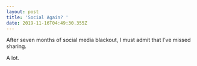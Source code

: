 ```yaml
---
layout: post
title: 'Social Again? '
date: 2019-11-16T04:49:30.355Z
---
```

After seven months of social media blackout, I must admit that I’ve missed sharing.

A lot.
